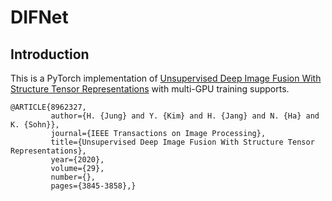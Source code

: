 # DIFNet

## Introduction

This is a PyTorch implementation of [Unsupervised Deep Image Fusion With Structure Tensor Representations](https://ieeexplore.ieee.org/document/8962327) with multi-GPU training supports.

```
@ARTICLE{8962327,  
         author={H. {Jung} and Y. {Kim} and H. {Jang} and N. {Ha} and K. {Sohn}},  
         journal={IEEE Transactions on Image Processing},   
         title={Unsupervised Deep Image Fusion With Structure Tensor Representations},  
         year={2020},  
         volume={29},  
         number={},  
         pages={3845-3858},}
```
